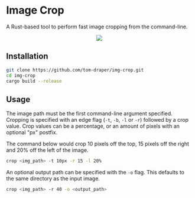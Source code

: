 # Image Crop

A Rust-based tool to perform fast image cropping from the command-line.

<p align="center">
	<img src="https://user-images.githubusercontent.com/41476809/200960588-a6d3d003-a405-41d8-a048-00336b74ef57.png">
</p>

## Installation

```bash
git clone https://github.com/tom-draper/img-crop.git
cd img-crop
cargo build --release
```

## Usage

The image path must be the first command-line argument specified. Cropping is specified with an edge flag (`-t`, `-b`, `-l` or `-r`) followed by a crop value. Crop values can be a percentage, or an amount of pixels with an optional "px" postfix.

The command below would crop 10 pixels off the top, 15 pixels off the right and 20% off the left of the image.

```bash
crop <img_path> -t 10px -r 15 -l 20%
```

An optional output path can be specified with the `-o` flag. This defaults to the same directory as the input image.

```bash
crop <img_path> -r 40 -o <output_path>
```
